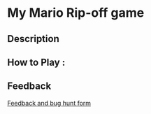 # My Mario Rip-off game

## Description

## How to Play :
[](my_game.exe)
## Feedback
[Feedback and bug hunt form](https://docs.google.com/forms/d/e/1FAIpQLSdKIEghH0KKO8rBWKptgf6fJ3eu_FqKu6sKYALlvuuafre2vw/viewform?usp=sf_link)
